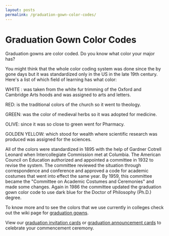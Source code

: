 ```yaml
---
layout: posts
permalink: /graduation-gown-color-codes/
---
```


<h1>Graduation Gown Color Codes</h1>

Graduation gowns are color coded. Do you know what color your major has?

You might think that the whole color coding system was done since the by gone days but it was standardized only in the US in the late 19th century. Here's a list of which field of learning has what color:

WHITE : was taken from the white fur trimming of the Oxford and Cambridge Arts hoods and was assigned to arts and letters.

RED: is the traditional colors of the church so it went to theology.

GREEN: was the color of medieval herbs so it was adopted for medicine.

OLIVE: since it was so close to green went for Pharmacy.

GOLDEN YELLOW: which stood for wealth where scientific research was produced was assigned for the sciences.

All of the colors were standardized in 1895 with the help of Gardner Cotrell Leonard when Intercollegiate Commission met at Columbia. The American Council on Education authorized and appointed a committee in 1932 to revise the system. The committee reviewed the situation through correspondence and conference and approved a code for academic costumes that went into effect the same year. By 1959, this committee became the "Committee on Academic Costumes and Ceremonies" and made some changes. Again in 1986 the committee updated the graduation gown color code to use dark blue for the Doctor of Philosophy (Ph.D.) degree.

To know more and to see the colors that we use currently in colleges check out the wiki page for <a rel="nofollow" href="http://en.wikipedia.org/wiki/Academic_dress">graduation gowns</a>.

<p>View our <a href="{{site.url}}/graduation-invitation-cards">graduation invitation cards</a> or <a href="{{site.url}}/graduation-announcement-cards">graduation announcement cards</a> to celebrate your commencement ceremony.</p>

